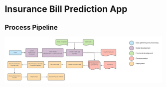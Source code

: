 # Insurance Bill Prediction App
## Process Pipeline

![alt text](https://github.com/vinejain/insurance-bill-prediction/blob/main/insurance-bill-prediction-lucid_flowchart.png)
